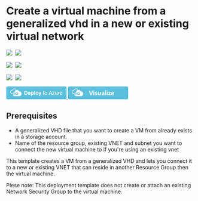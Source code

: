 # Create a virtual machine from a generalized vhd in a new or existing virtual network

<IMG SRC="https://azbotstorage.blob.core.windows.net/badges/201-vm-generalized-vhd-new-or-existing-vnet/PublicLastTestDate.svg" />&nbsp;
<IMG SRC="https://azbotstorage.blob.core.windows.net/badges/201-vm-generalized-vhd-new-or-existing-vnet/PublicDeployment.svg" />&nbsp;

<IMG SRC="https://azbotstorage.blob.core.windows.net/badges/201-vm-generalized-vhd-new-or-existing-vnet/FairfaxLastTestDate.svg" />&nbsp;
<IMG SRC="https://azbotstorage.blob.core.windows.net/badges/201-vm-generalized-vhd-new-or-existing-vnet/FairfaxDeployment.svg" />&nbsp;

<IMG SRC="https://azbotstorage.blob.core.windows.net/badges/201-vm-generalized-vhd-new-or-existing-vnet/BestPracticeResult.svg" />&nbsp;
<IMG SRC="https://azbotstorage.blob.core.windows.net/badges/201-vm-generalized-vhd-new-or-existing-vnet/CredScanResult.svg" />&nbsp;

<a href="https://portal.azure.com/#create/Microsoft.Template/uri/https%3A%2F%2Fraw.githubusercontent.com%2Fazure%2Fazure-quickstart-templates%2Fmaster%2F201-vm-generalized-vhd-new-or-existing-vnet%2Fazuredeploy.json" target="_blank">
    <img src="https://raw.githubusercontent.com/Azure/azure-quickstart-templates/master/1-CONTRIBUTION-GUIDE/images/deploytoazure.png"/>
</a>
<a href="http://armviz.io/#/?load=https%3A%2F%2Fraw.githubusercontent.com%2FAzure%2Fazure-quickstart-templates%2Fmaster%2F201-vm-generalized-vhd-new-or-existing-vnet%2Fazuredeploy.json" target="_blank">
    <img src="https://raw.githubusercontent.com/Azure/azure-quickstart-templates/master/1-CONTRIBUTION-GUIDE/images/visualizebutton.png"/>
</a>

## Prerequisites

- A generalized VHD file that you want to create a VM from already exists in a storage account.
- Name of the resource group, existing VNET and subnet you want to connect the new virtual machine to if you're using an existing vnet

This template creates a VM from a generalized VHD and lets you connect it to a new or existing VNET that can reside in another Resource Group then the virtual machine.

Plese note: This deployment template does not create or attach an existing Network Security Group to the virtual machine. 
